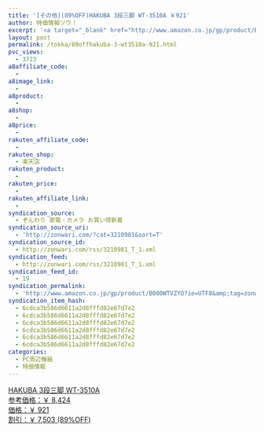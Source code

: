 ```yaml
---
title: '[その他](89%OFF)HAKUBA 3段三脚 WT-3510A ￥921'
author: 特価情報ツウ！
excerpt: '<a target="_blank" href="http://www.amazon.co.jp/gp/product/B000WTVZYO?ie=UTF8&amp;tag=zonwari-22&amp;linkCode=as2&amp;camp=247&amp;creative=7399&amp;creativeASIN=B000WTVZYO"><img src="http://ecx.images-amazon.com/images/I/41I8X0Do%2BLL._SL100_.jpg"><br>HAKUBA 3&#27573;&#19977;&#33050; WT-3510A<br>&#21442;&#32771;&#20385;&#26684;&#65306;&#65509; 8,424<br>&#20385;&#26684;&#65306;&#65509; 921<br>&#21106;&#24341;&#65306;&#65509; 7,503 (89%OFF)</a>'
layout: post
permalink: /tokka/89offhakuba-3-wt3510a-921.html
pvc_views:
  - 3723
a8affiliate_code:
  - 
a8image_link:
  - 
a8product:
  - 
a8shop:
  - 
a8price:
  - 
rakuten_affiliate_code:
  - 
rakuten_shop:
  - 楽天店
rakuten_product:
  - 
rakuten_price:
  - 
rakuten_affiliate_link:
  - 
syndication_source:
  - ぞんわり 家電・カメラ お買い得新着
syndication_source_uri:
  - 'http://zonwari.com/?cat=3210981&sort=T'
syndication_source_id:
  - http://zonwari.com/rss/3210981_T_1.xml
syndication_feed:
  - http://zonwari.com/rss/3210981_T_1.xml
syndication_feed_id:
  - 19
syndication_permalink:
  - 'http://www.amazon.co.jp/gp/product/B000WTVZYO?ie=UTF8&amp;tag=zonwari-22&amp;linkCode=as2&amp;camp=247&amp;creative=7399&amp;creativeASIN=B000WTVZYO'
syndication_item_hash:
  - 6cdca3b586d6611a2d8fffd82e67d7e2
  - 6cdca3b586d6611a2d8fffd82e67d7e2
  - 6cdca3b586d6611a2d8fffd82e67d7e2
  - 6cdca3b586d6611a2d8fffd82e67d7e2
  - 6cdca3b586d6611a2d8fffd82e67d7e2
  - 6cdca3b586d6611a2d8fffd82e67d7e2
categories:
  - PC周辺機器
  - 特価情報
---
```

[<img src='http://i0.wp.com/ecx.images-amazon.com/images/I/41I8X0Do%2BLL._SL150_.jpg?w=546' title="" alt="" data-recalc-dims="1" />  
HAKUBA 3段三脚 WT-3510A  
参考価格：￥ 8,424  
価格：￥ 921  
割引：￥ 7,503 (89%OFF)][1]

 [1]: http://www.amazon.co.jp/gp/product/B000WTVZYO?ie=UTF8&#038;tag=tokkajohotsu-22&#038;linkCode=as2&#038;camp=247&#038;creative=7399&#038;creativeASIN=B000WTVZYO
